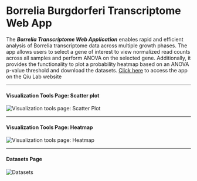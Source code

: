 <h1> Borrelia Burgdorferi Transcriptome Web App</h1>
<p> The <b><i>Borrelia Transcriptome Web Application</i></b> enables rapid and efficient analysis of Borrelia transcriptome data across multiple growth phases. The app allows users to select a gene of interest to view normalized read counts across all samples and perform ANOVA on the selected gene. Additionally, it provides the functionality to plot a probability heatmap based on an ANOVA p-value threshold and download the datasets. <a href = 'https://cov.genometracker.org/borrelia-app/'> Click here</a> to access the app on the Qiu Lab website</P>
<hr>
<h4>Visualization Tools Page: Scatter plot</h4>
<img src = 'https://drive.google.com/uc?export=view&id=1PQ4c23XhkKfMhXEXv3UDQ5hdazrfG1q6' alt = 'Visualization tools page: Scatter Plot'>

<hr>
<h4>Visualization Tools Page: Heatmap</h4>
<img src = 'https://drive.google.com/uc?export=view&id=1bey_rMbKHLpXHIRvSf0Ys-d3aF3HHZic' alt = 'Visualization tools page: Heatmap'>
<hr>
<h4>Datasets Page</h4>
<img src = 'https://drive.google.com/uc?export=view&id=1FGi-qAOtVh2oXz6KxkaRTe7Zkm_tLJ8t' alt = 'Datasets'>
